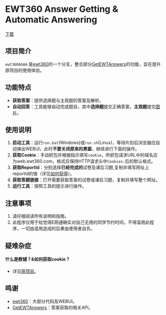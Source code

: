 # EWT360 Answer Getting & Automatic Answering

[下载](https://github.com/chara0618/ewt360AGAA/releases)

## 项目简介
`ewt360AGAA` 是[ewt360](https://github.com/qzgeek/ewt360)的一个分支，整合部分[GetEWTAnswers](https://github.com/zhicheng233/GetEWTAnswers)的功能，旨在提升原项目的使用体验。

## 功能特点
- **获取答案**：提供选择题与主观题的答案及解析。
- **自动回答**：工具能够自动完成题目，其中**选择题**提交正确答案，**主观题**提交[图片](http://file.ewt360.com/file/1918218053226168959)。

## 使用说明
1. **启动工具**：运行`run.bat`(Windows)或`run.sh`(Linux)，等待片刻后浏览器应自动弹出WEBUI，此时**不要关闭原来的黑窗**，继续进行下面的操作。
1. **获取Cookie**：手动抓包并根据指示填写`cookie`，所抓包请求URL中的域名应为web.ewt360.com，格式应保持HTTP请求头中`Cookies:`后的默认格式。
2. **获取ReportId**：分别选择**已经完成的**试卷及课后习题,复制并填写网址上reportId的值（详见[如何获得](https://github.com/zhicheng233/GetEWTAnswers?tab=readme-ov-file#%E5%A6%82%E4%BD%95%E4%BD%BF%E7%94%A8)）。
3. **获取答题链接**：打开需要获取答案的试卷或课后习题，复制并填写整个网址。
5. **运行工具**：按照工具的提示进行操作。

## 注意事项
1. 请仔细阅读所有说明和指南。 
2. 此程序仅用于给觉得E网通确实对自己无用的同学节约时间，不得滥用此程序，一切由滥用造成的后果由使用者自负。

## 疑难杂症
#### 什么是教辅？&如何获取cookie？
- 详见[原项目](https://github.com/qzgeek/ewt360/tree/main#%E7%96%91%E9%9A%BE%E6%9D%82%E7%97%87)。

## 鸣谢
- [ewt360](https://github.com/qzgeek/ewt360)：大部分代码及WEBUI。
- [GetEWTAnswers](https://github.com/zhicheng233/GetEWTAnswers)：答案获取的相关API。
